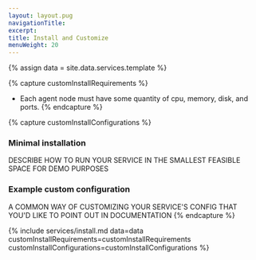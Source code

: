 ```yaml
---
layout: layout.pug
navigationTitle:
excerpt:
title: Install and Customize
menuWeight: 20
---
```

{% assign data = site.data.services.template %}

{% capture customInstallRequirements %}
- Each agent node must have some quantity of cpu, memory, disk, and ports.
{% endcapture %}

{% capture customInstallConfigurations %}
### Minimal installation

DESCRIBE HOW TO RUN YOUR SERVICE IN THE SMALLEST FEASIBLE SPACE FOR DEMO PURPOSES

### Example custom configuration

A COMMON WAY OF CUSTOMIZING YOUR SERVICE'S CONFIG THAT YOU'D LIKE TO POINT OUT IN DOCUMENTATION
{% endcapture %}

{% include services/install.md
    data=data
    customInstallRequirements=customInstallRequirements
    customInstallConfigurations=customInstallConfigurations %}
